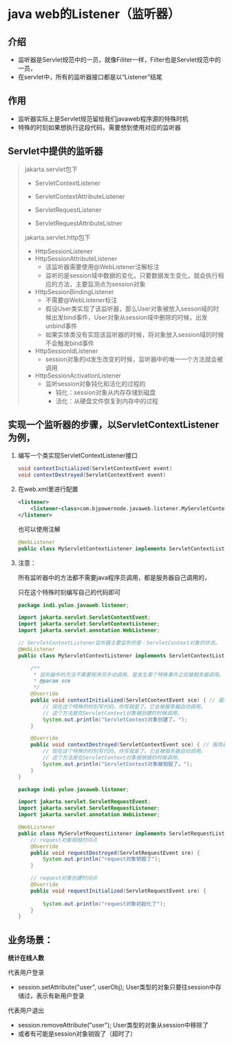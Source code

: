 # java web的Listener（监听器）



## 介绍

- 监听器是Servlet规范中的一员，就像Filiter一样，Filter也是Servlet规范中的一员，
- 在servlet中，所有的监听器接口都是以“Listener”结尾

## 作用

- 监听器实际上是Servlet规范留给我们javaweb程序源的特殊时机
- 特殊的时刻如果想执行这段代码，需要想到使用对应的监听器

## Servlet中提供的监听器

> jakarta.servlet包下
>
> - ServletContextListener
>
> - ServletContextAttributeListener
> - ServletRequestListener
> - ServletRequestAttributeListner
>
> jakarta.servlet.http包下
>
> - HttpSessionListener
> - HttpSessionAttributeListener
>   - 该监听器需要使用@WebListener注解标注
>   - 监听的是session域中数据的变化，只要数据发生变化，就会执行相应的方法，主要监测点为session对象
> - HttpSessionBindingListener
>   - 不需要@WebListener标注
>   - 假设User类实现了该监听器，那么User对象被放入sesson域的时候出发bind事件，User对象从session域中删除的时候，出发unbind事件
>   - 如果实体类没有实现该监听器的时候，将对象放入session域的时候不会触发bind事件
> - HttpSessionIdListener
>   - session对象的id发生改变的时候，监听器中的唯一一个方法就会被调用
> - HttpSessionActivationListener
>   - 监听session对象钝化和活化的过程的
>     - 钝化：session对象从内存存储到磁盘
>     - 活化：从硬盘文件恢复到内存中的过程

## 实现一个监听器的步骤，以ServletContextListener为例，

1. 编写一个类实现ServletContextListener接口

   ```java
   void contextInitialized(ServletContextEvent event)
   void contextDestroyed(ServletContextEvent event)    
   ```

2. 在web.xml里进行配置

   ```xml
   <listener>
       <listener-class>com.bjpowernode.javaweb.listener.MyServletContextListener</listener-class>
   </listener>
   ```

   也可以使用注解

   ```java
   @WebListener
   public class MyServletContextListener implements ServletContextListener {
   ```

3. 注意：

   所有监听器中的方法都不需要java程序员调用，都是服务器自己调用的，

   只在这个特殊时刻编写自己的代码即可

   ```java
   package indi.yuluo.javaweb.listener;
   
   import jakarta.servlet.ServletContextEvent;
   import jakarta.servlet.ServletContextListener;
   import jakarta.servlet.annotation.WebListener;
   
   // ServletContextListener监听器主要监听的是：ServletContext对象的状态。
   @WebListener
   public class MyServletContextListener implements ServletContextListener {
   
       /**
        * 监听器中的方法不需要程序员手动调用。是发生某个特殊事件之后被服务器调用。
        * @param sce
        */
       @Override
       public void contextInitialized(ServletContextEvent sce) { // 服务器启动时间点，想在这个时候执行一段代码，写就行了。
           // 现在这个特殊的时刻写代码，你写就是了。它会被服务器自动调用。
           // 这个方法是在ServletContext对象被创建的时候调用。
           System.out.println("ServletContext对象创建了。");
       }
   
       @Override
       public void contextDestroyed(ServletContextEvent sce) { // 服务器关闭时间点。
           // 现在这个特殊的时刻写代码，你写就是了。它会被服务器自动调用。
           // 这个方法是在ServletContext对象被销毁的时候调用。
           System.out.println("ServletContext对象被销毁了。");
       }
   }
   ```

   ```java
   package indi.yuluo.javaweb.listener;
   
   import jakarta.servlet.ServletRequestEvent;
   import jakarta.servlet.ServletRequestListener;
   import jakarta.servlet.annotation.WebListener;
   
   @WebListener
   public class MyServletRequestListener implements ServletRequestListener {
       // request对象销毁时间点
       @Override
       public void requestDestroyed(ServletRequestEvent sre) {
           System.out.println("request对象销毁了");
       }
   
       // request对象创建时间点
       @Override
       public void requestInitialized(ServletRequestEvent sre) {
           
           System.out.println("request对象初始化了");
       }
   }
   ```

## 业务场景：

**统计在线人数**

代表用户登录

- session.setAttribute("user", userObj); User类型的对象只要往session中存储过，表示有新用户登录

代表用户退出

- session.removeAttribute("user"); User类型的对象从session中移除了
- 或者有可能是session对象销毁了（超时了）
